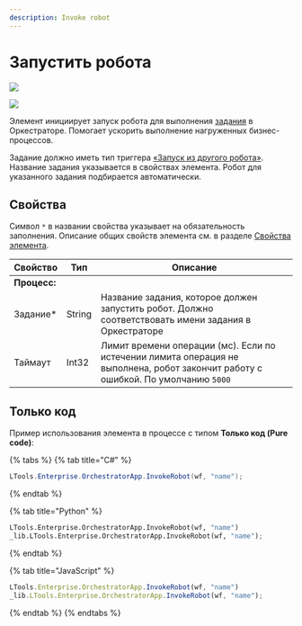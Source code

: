 ```yaml
---
description: Invoke robot
---
```



# Запустить робота

![](../../../resources/basic/orch/process/image-(100)-(1)-(1)-(1)-(1)-(1)-(1)-(1)-(2)-(126).png)

![](../../../resources/basic/orch/process/Запустить-робота.png)

Элемент инициирует запуск робота для выполнения [задания](https://docs.primo-rpa.ru/primo-rpa/orchestrator/basics/tasks) в Оркестраторе. Помогает ускорить выполнение нагруженных бизнес-процессов.

Задание должно иметь тип триггера [«Запуск из другого робота»](https://docs.primo-rpa.ru/primo-rpa/orchestrator/basics/tasks#id-6.-zapusk-iz-drugogo-robota). Название задания указывается в свойствах элемента. Робот для указанного задания подбирается автоматически.


## Свойства
Символ `*` в названии свойства указывает на обязательность заполнения. Описание общих свойств элемента см. в разделе [Свойства элемента](https://docs.primo-rpa.ru/primo-rpa/primo-studio/process/elements#svoistva-elementa).

| Свойство      | Тип    | Описание                                                                                                                      |
| ------------- | ------ | ----------------------------------------------------------------------------------------------------------------------------- |
| **Процесс:**  |        |                                                                                                                                |
| Задание\*     | String | Название задания, которое должен запустить робот. Должно соответствовать имени задания в Оркестраторе                 |
| Таймаут       | Int32  | Лимит времени операции (мс). Если по истечении лимита операция не выполнена, робот закончит работу с ошибкой. По умолчанию `5000` |

## Только код
Пример использования элемента в процессе с типом **Только код (Pure code)**:

{% tabs %}
{% tab title="C#" %}
```csharp
LTools.Enterprise.OrchestratorApp.InvokeRobot(wf, "name");
```
{% endtab %}

{% tab title="Python" %}
```python
LTools.Enterprise.OrchestratorApp.InvokeRobot(wf, "name")
_lib.LTools.Enterprise.OrchestratorApp.InvokeRobot(wf, "name");
```
{% endtab %}

{% tab title="JavaScript" %}
```javascript
LTools.Enterprise.OrchestratorApp.InvokeRobot(wf, "name")
_lib.LTools.Enterprise.OrchestratorApp.InvokeRobot(wf, "name");
```
{% endtab %}
{% endtabs %}
